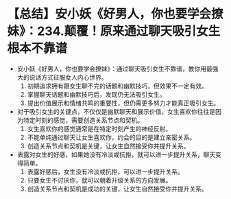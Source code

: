 # 【总结】安小妖《好男人，你也要学会撩妹》：234.颠覆！原来通过聊天吸引女生根本不靠谱

-   安小妖《好男人，你也要学会撩妹》：通过聊天吸引女生不靠谱，教你用最强大的说话方式征服女人内心世界。
    1.  初期追求拥有跟女生聊不完的话题和幽默技巧，但效果不一定有效。
    2.  掌握聊天话题和幽默技巧后，发现仍无法吸引女生。
    3.  提出价值展示和情绪共鸣的重要性，但仍需更多努力才能真正吸引女生。
-   对于吸引女生的关键点，不仅仅是幽默聊天和展示价值，女生喜欢你往往是因为特定时刻的感觉，需要创造关系节点和契机。
    1.  女生喜欢你的感觉通常是在特定时刻产生的神经反射。
    2.  不能单纯通过聊天让女生喜欢你，约会的目的是建立亲密关系。
    3.  创造关系节点和契机是关键，让女生自然接受你并提升关系。
-   表露对女生的好感，如果她没有冷淡或抗拒，就可以进一步提升关系，聊天变得简单。
    1.  表露好感后，女生没有冷淡或抗拒，可以进一步提升关系。
    2.  只要女生不讨厌你，就可以朝着升级关系的方向发展。
    3.  创造关系节点和契机是成功的关键，让女生自然接受你并提升关系。